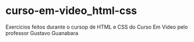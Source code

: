 # curso-em-video_html-css
Exercicios feitos durante o cursop de HTML e CSS do Curso Em Video pelo professor Gustavo Guanabara
